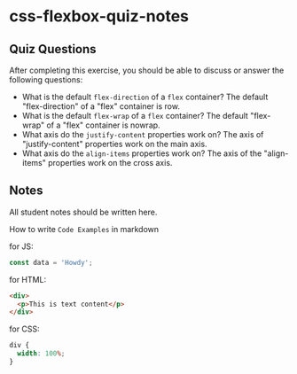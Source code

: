 # css-flexbox-quiz-notes

## Quiz Questions

After completing this exercise, you should be able to discuss or answer the following questions:

- What is the default `flex-direction` of a `flex` container?
  The default "flex-direction" of a "flex" container is row.
- What is the default `flex-wrap` of a `flex` container?
  The default "flex-wrap" of a "flex" container is nowrap.
- What axis do the `justify-content` properties work on?
  The axis of "justify-content" properties work on the main axis.
- What axis do the `align-items` properties work on?
  The axis of the "align-items" properties work on the cross axis.

## Notes

All student notes should be written here.

How to write `Code Examples` in markdown

for JS:

```javascript
const data = 'Howdy';
```

for HTML:

```html
<div>
  <p>This is text content</p>
</div>
```

for CSS:

```css
div {
  width: 100%;
}
```
